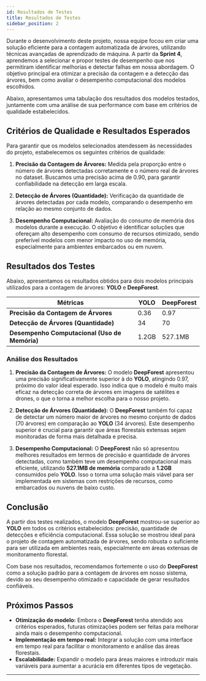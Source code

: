 ```yaml
---
id: Resultados de Testes
title: Resultados de Testes
sidebar_position: 2
---
```


Durante o desenvolvimento deste projeto, nossa equipe focou em criar uma solução eficiente para a contagem automatizada de árvores, utilizando técnicas avançadas de aprendizado de máquina. A partir da **Sprint 4**, aprendemos a selecionar e propor testes de desempenho que nos permitiram identificar melhorias e detectar falhas em nossa abordagem. O objetivo principal era otimizar a precisão da contagem e a detecção das árvores, bem como avaliar o desempenho computacional dos modelos escolhidos.

Abaixo, apresentamos uma tabulação dos resultados dos modelos testados, juntamente com uma análise de sua performance com base em critérios de qualidade estabelecidos.

## Critérios de Qualidade e Resultados Esperados

Para garantir que os modelos selecionados atendessem às necessidades do projeto, estabelecemos os seguintes critérios de qualidade:

1. **Precisão da Contagem de Árvores:** Medida pela proporção entre o número de árvores detectadas corretamente e o número real de árvores no dataset. Buscamos uma precisão acima de 0.90, para garantir confiabilidade na detecção em larga escala.

2. **Detecção de Árvores (Quantidade):** Verificação da quantidade de árvores detectadas por cada modelo, comparando o desempenho em relação ao mesmo conjunto de dados.

3. **Desempenho Computacional:** Avaliação do consumo de memória dos modelos durante a execução. O objetivo é identificar soluções que ofereçam alto desempenho com consumo de recursos otimizado, sendo preferível modelos com menor impacto no uso de memória, especialmente para ambientes embarcados ou em nuvem.

## Resultados dos Testes

Abaixo, apresentamos os resultados obtidos para dois modelos principais utilizados para a contagem de árvores: **YOLO** e **DeepForest**.

| **Métricas**                                | **YOLO** | **DeepForest** |
|---------------------------------------------|----------|----------------|
| **Precisão da Contagem de Árvores**         | 0.36     | 0.97           |
| **Detecção de Árvores (Quantidade)**        | 34       | 70             |
| **Desempenho Computacional (Uso de Memória)**| 1.2GB    | 527.1MB        |

### Análise dos Resultados

1. **Precisão da Contagem de Árvores:**
   O modelo **DeepForest** apresentou uma precisão significativamente superior à do **YOLO**, atingindo 0.97, próximo do valor ideal esperado. Isso indica que o modelo é muito mais eficaz na detecção correta de árvores em imagens de satélites e drones, o que o torna a melhor escolha para o nosso projeto.

2. **Detecção de Árvores (Quantidade):**
   O **DeepForest** também foi capaz de detectar um número maior de árvores no mesmo conjunto de dados (70 árvores) em comparação ao **YOLO** (34 árvores). Este desempenho superior é crucial para garantir que áreas florestais extensas sejam monitoradas de forma mais detalhada e precisa.

3. **Desempenho Computacional:**
   O **DeepForest** não só apresentou melhores resultados em termos de precisão e quantidade de árvores detectadas, como também teve um desempenho computacional mais eficiente, utilizando **527.1MB de memória** comparado a **1.2GB** consumidos pelo **YOLO**. Isso o torna uma solução mais viável para ser implementada em sistemas com restrições de recursos, como embarcados ou nuvens de baixo custo.

## Conclusão

A partir dos testes realizados, o modelo **DeepForest** mostrou-se superior ao **YOLO** em todos os critérios estabelecidos: precisão, quantidade de detecções e eficiência computacional. Essa solução se mostrou ideal para o projeto de contagem automatizada de árvores, sendo robusta o suficiente para ser utilizada em ambientes reais, especialmente em áreas extensas de monitoramento florestal.

Com base nos resultados, recomendamos fortemente o uso do **DeepForest** como a solução padrão para a contagem de árvores em nosso sistema, devido ao seu desempenho otimizado e capacidade de gerar resultados confiáveis.

## Próximos Passos

- **Otimização do modelo:** Embora o **DeepForest** tenha atendido aos critérios esperados, futuras otimizações podem ser feitas para melhorar ainda mais o desempenho computacional.
- **Implementação em tempo real:** Integrar a solução com uma interface em tempo real para facilitar o monitoramento e análise das áreas florestais.
- **Escalabilidade:** Expandir o modelo para áreas maiores e introduzir mais variáveis para aumentar a acurácia em diferentes tipos de vegetação.

---

